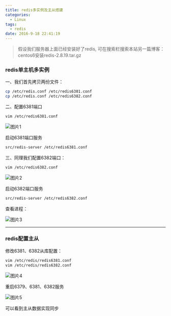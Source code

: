 ```yaml
---
title: redis多实例及主从搭建
categories:
  - Linux
tags:
  - redis
date: 2016-9-18 22:41:19
---
```


> 假设我们服务器上面已经安装好了redis,
可在搜索栏搜索本站另一篇博客：centos6安装redis-2.8.19.tar.gz

### redis单主机多实例

一、我们首先拷贝两份文件：

```bash
cp /etc/redis.conf /etc/redis6381.conf
cp /etc/redis.conf /etc/redis6382.conf
```

二、配置6381端口
```bash
vim /etc/redis6381.conf
```
![图片1](1.png)

<!-- more -->

启动6381端口服务
```bash
src/redis-server /etc/redis6381.conf
```

三、同理我们配置6382端口：
```bash
vim /etc/redis6382.conf
```

![图片2](2.png)

启动6382端口服务
```bash
src/redis-server /etc/redis6382.conf
```

查看进程：

![图片3](3.png)


--- 

### redis配置主从

修改6381、6382从库配置：
```bash
vim /etc/redis/redis6381.conf
vim /etc/redis/redis6382.conf
```

![图片4](4.png)

重启6379、6381、6382服务

![图片5](5.png)

可以看到主从数据实现同步